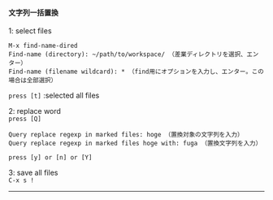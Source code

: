 #### 文字列一括置換
1: select files
```
M-x find-name-dired
Find-name (directory): ~/path/to/workspace/ （差業ディレクトリを選択、エンター）
Find-name (filename wildcard): * （find用にオプションを入力し、エンター。この場合は全部選択）
```
`press [t]` :selected all files  

2: replace word  
`press [Q]`
```
Query replace regexp in marked files: hoge （置換対象の文字列を入力）
Query replace regexp in marked files hoge with: fuga （置換文字列を入力）
```
`press [y] or [n] or [Y]`

3: save all files  
`C-x s !`

---
